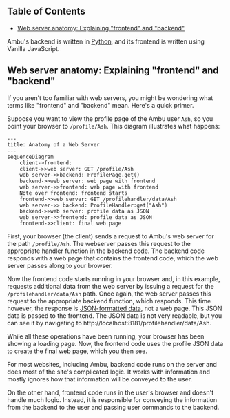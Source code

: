 ## Table of Contents

* [Web server anatomy: Explaining "frontend" and "backend"](#web-server-anatomy-explaining-frontend-and-backend)


Ambu's backend is written in [Python](https://www.python.org/), and its frontend is written using Vanilla JavaScript.

## Web server anatomy: Explaining "frontend" and "backend"

If you aren't too familiar with web servers, you might be wondering what terms like "frontend" and "backend" mean. Here's a quick primer.

Suppose you want to view the profile page of the Ambu user `Ash`, so you point your browser to `/profile/Ash`. This diagram illustrates what happens:

```mermaid
---
title: Anatomy of a Web Server
---
sequenceDiagram
    client->frontend: 
    client->>web server: GET /profile/Ash
    web server->>backend: ProfilePage.get()
    backend->>web server: web page with frontend
    web server->>frontend: web page with frontend
    Note over frontend: frontend starts
    frontend->>web server: GET /profilehandler/data/Ash
    web server->> backend: ProfileHandler:get("Ash")
    backend->>web server: profile data as JSON
    web server->>frontend: profile data as JSON
    frontend->>client: final web page
```

First, your browser (the client) sends a request to Ambu's web server for the path `/profile/Ash`. The webserver passes this request to the appropriate handler function in the backend code. The backend code responds with a web page that contains the frontend code, which the web server passes along to your browser.

Now the frontend code starts running in your browser and, in this example, requests additional data from the web server by issuing a request for the `/profilehandler/data/Ash` path. Once again, the web server passes this request to the appropriate backend function, which responds. This time however, the response is [JSON-formatted data](https://developer.mozilla.org/en-US/docs/Learn/JavaScript/Objects/JSON), not a web page. This JSON data is passed to the frontend. The JSON data is not very readable, but you can see it by navigating to http://localhost:8181/profilehandler/data/Ash.

While all these operations have been running, your browser has been showing a loading page. Now, the frontend code uses the profile JSON data to create the final web page, which you then see.

For most websites, including Ambu, backend code runs on the server and does most of the site's complicated logic. It works with information and mostly ignores how that information will be conveyed to the user.

On the other hand, frontend code runs in the user's browser and doesn't handle much logic. Instead, it is responsible for conveying the information from the backend to the user and passing user commands to the backend.
